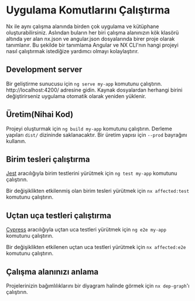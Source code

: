 # Uygulama Komutlarını Çalıştırma
Nx ile aynı çalışma alanında birden çok uygulama ve kütüphane oluşturabilirsiniz. Aslından buların her biri çalışma alanınızın kök klasörü altında yer alan nx.json ve angular.json dosyalarında birer proje olarak tanımlanır. Bu şekilde bir tanımlama Angular ve NX CLI'nın hangi projeyi nasıl çalıştırmak istediğize yardımcı olmayı kolaylaştırır.

## Development server

Bir geliştirme sunucusu için `ng serve my-app` komutunu çalıştırın. http://localhost:4200/ adresine gidin. Kaynak dosyalardan herhangi birini değiştirirseniz uygulama otomatik olarak yeniden yüklenir.

## Üretim(Nihai Kod)

Projeyi oluşturmak için `ng build my-app` komutunu çalıştırın. Derleme yapıları `dist/` dizininde saklanacaktır. Bir üretim yapısı için `--prod` bayrağını kullanın.

## Birim tesleri çalıştırma

[Jest](https://jestjs.io) aracılığıyla birim testlerini yürütmek için `ng test my-app` komutunu çalıştırın.

Bir değişiklikten etkilenmiş olan birim tesleri yürütmek için `nx affected:test` komutunu çalıştırın.

## Uçtan uça testleri çalıştırma

[Cypress](https://www.cypress.io) aracılığıyla uçtan uca testleri yürütmek için `ng e2e my-app` komutunu çalıştırın.

Bir değişiklikten etkilenen uçtan uca testleri yürütmek için `nx affected:e2e` komutunu çalıştırın.

## Çalışma alanınızı anlama

Projelerinizin bağımlılıklarını bir diyagram halinde görmek için `nx dep-graph`'ı çalıştırın. 
